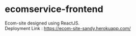 # ecomservice-frontend
Ecom-site designed using ReactJS. <br/>
Deployment Link : https://ecom-site-sandy.herokuapp.com/
